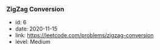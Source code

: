 ### ZigZag Conversion

* id: 6
* date: 2020-11-15
* link: https://leetcode.com/problems/zigzag-conversion
* level: Medium
